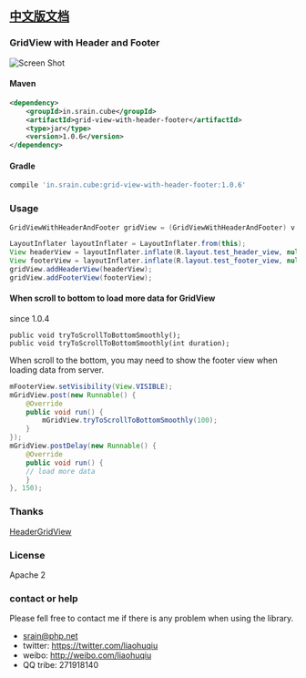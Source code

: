 ## [中文版文档](https://github.com/liaohuqiu/android-GridViewWithHeaderAndFooter/blob/master/README-cn.md)

### GridView with Header and Footer

![Screen Shot](https://raw.githubusercontent.com/liaohuqiu/android-GridViewWithHeaderAndFooter/master/screen-shot.png)

#### Maven

```xml
<dependency>
    <groupId>in.srain.cube</groupId>
    <artifactId>grid-view-with-header-footer</artifactId>
    <type>jar</type>
    <version>1.0.6</version>
</dependency>
```

#### Gradle

``` groovy
compile 'in.srain.cube:grid-view-with-header-footer:1.0.6'
```

### Usage

```java
GridViewWithHeaderAndFooter gridView = (GridViewWithHeaderAndFooter) v.findViewById(R.id.ly_image_list_grid);

LayoutInflater layoutInflater = LayoutInflater.from(this);
View headerView = layoutInflater.inflate(R.layout.test_header_view, null);
View footerView = layoutInflater.inflate(R.layout.test_footer_view, null);
gridView.addHeaderView(headerView);
gridView.addFooterView(footerView);
```

#### When scroll to bottom to load more data for GridView

since 1.0.4

```
public void tryToScrollToBottomSmoothly();
public void tryToScrollToBottomSmoothly(int duration);
```

When scroll to the bottom, you may need to show the footer view when loading data from server.

```java
mFooterView.setVisibility(View.VISIBLE);
mGridView.post(new Runnable() {
    @Override
    public void run() {
        mGridView.tryToScrollToBottomSmoothly(100);
    }
});
mGridView.postDelay(new Runnable() {
    @Override
    public void run() {
    // load more data
    }
}, 150);
```

### Thanks

[HeaderGridView](https://android.googlesource.com/platform/packages/apps/Gallery2/+/idea133/src/com/android/photos/views/HeaderGridView.java)

### License

Apache 2

### contact or help

Please fell free to contact me if there is any problem when using the library.

* srain@php.net
* twitter: https://twitter.com/liaohuqiu
* weibo: http://weibo.com/liaohuqiu
* QQ tribe: 271918140
